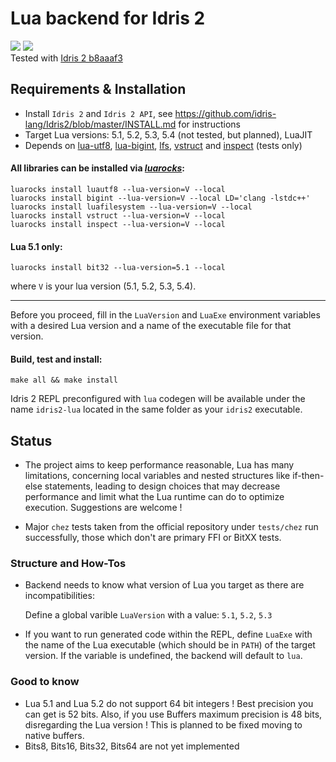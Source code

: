 # Lua backend for Idris 2
[![](https://github.com/Russoul/Idris2-Lua/workflows/Ubuntu/badge.svg)](https://github.com/Russoul/Idris2-Lua/actions?query=workflow%3A"Ubuntu")
[![](https://github.com/Russoul/Idris2-Lua/workflows/macOS/badge.svg)](https://github.com/Russoul/Idris2-Lua/actions?query=workflow%3A"macOS")  
Tested with [Idris 2 b8aaaf3](https://github.com/idris-lang/Idris2/tree/b8aaaf32759bc9f410058772901a0d6b98e881af)

## Requirements & Installation
- Install `Idris 2` and `Idris 2 API`, see https://github.com/idris-lang/Idris2/blob/master/INSTALL.md for instructions
- Target Lua versions: 5.1, 5.2, 5.3, 5.4 (not tested, but planned), LuaJIT
- Depends on [lua-utf8](https://github.com/starwing/luautf8.git), [lua-bigint](https://github.com/JorjBauer/lua-bigint.git),
  [lfs](https://keplerproject.github.io/luafilesystem/manual.html), [vstruct](https://github.com/ToxicFrog/vstruct) and
  [inspect](https://github.com/kikito/inspect.lua) (tests only)



#### All libraries can be installed via [*luarocks*](https://luarocks.org):

  ```
  luarocks install luautf8 --lua-version=V --local
  luarocks install bigint --lua-version=V --local LD='clang -lstdc++'
  luarocks install luafilesystem --lua-version=V --local
  luarocks install vstruct --lua-version=V --local
  luarocks install inspect --lua-version=V --local
  ```
#### Lua 5.1 only:

  ```
  luarocks install bit32 --lua-version=5.1 --local
  ```

where `V` is your lua version (5.1, 5.2, 5.3, 5.4).

---

  Before you proceed, fill in the `LuaVersion` and `LuaExe` environment variables with a desired Lua version and a name of the executable file for that version.

#### Build, test and install:

  `make all && make install`

  Idris 2 REPL preconfigured with `lua` codegen will be available under the name `idris2-lua` located in the same folder as your `idris2` executable.

## Status
 - The project aims to keep performance reasonable, Lua has many limitations, concerning
   local variables and nested structures like if-then-else statements,
   leading to design choices that may decrease performance and limit what the Lua runtime can do to optimize execution.
   Suggestions are welcome !

 - Major `chez` tests taken from the official repository under `tests/chez` run successfully, those which don't are primary FFI or BitXX tests.

### Structure and How-Tos
 - Backend needs to know what version of Lua you target as there are incompatibilities:

   Define a global varible `LuaVersion` with a value: `5.1`, `5.2`, `5.3`
 - If you want to run generated code within the REPL, define `LuaExe` with the name of the Lua executable (which should be in `PATH`) of the target version.
   If the variable is undefined, the backend will default to `lua`.


### Good to know
 - Lua 5.1 and Lua 5.2 do not support 64 bit integers !
   Best precision you can get is 52 bits.
   Also, if you use Buffers maximum precision is 48 bits, disregarding the Lua version !
   This is planned to be fixed moving to native buffers.
 - Bits8, Bits16, Bits32, Bits64 are not yet implemented
